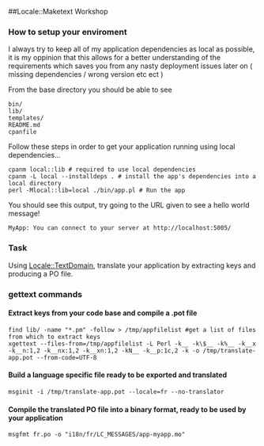 ##Locale::Maketext Workshop

### How to setup your enviroment

I always try to keep all of my application dependencies as local as possible, it is my oppinion 
that this allows for a better understanding of the requirements which saves you from any nasty 
deployment issues later on ( missing dependencies / wrong version etc ect )

From the base directory you should be able to see

    bin/
    lib/
    templates/
    README.md
    cpanfile

Follow these steps in order to get your application running using local dependencies...

    cpanm local::lib # required to use local dependencies
    cpanm -L local --installdeps . # install the app's dependencies into a local directory
    perl -Mlocal::lib=local ./bin/app.pl # Run the app

You should see this output, try going to the URL given to see a hello world message!

    MyApp: You can connect to your server at http://localhost:5005/

### Task

Using [Locale::TextDomain](http://search.cpan.org/dist/libintl-perl/lib/Locale/TextDomain.pm), translate your application by extracting keys and producing a PO file.

### gettext commands

#### Extract keys from your code base and compile a .pot file

    find lib/ -name "*.pm" -follow > /tmp/appfilelist #get a list of files from which to extract keys
    xgettext --files-from=/tmp/appfilelist -L Perl -k__ -k\$__ -k%__ -k__x -k__n:1,2 -k__nx:1,2 -k__xn:1,2 -kN__ -k__p:1c,2 -k -o /tmp/translate-app.pot --from-code=UTF-8

#### Build a language specific file ready to be exported and translated

    msginit -i /tmp/translate-app.pot --locale=fr --no-translator

#### Compile the translated PO file into a binary format, ready to be used by your application

    msgfmt fr.po -o "i18n/fr/LC_MESSAGES/app-myapp.mo"

